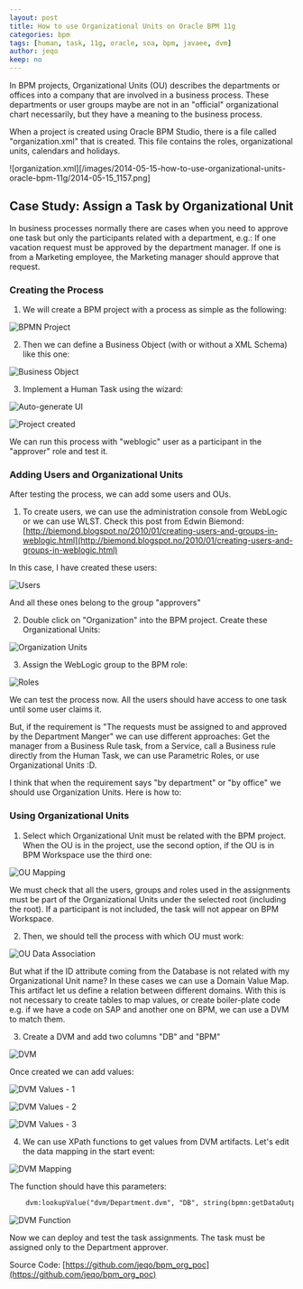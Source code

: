 ```yaml
---
layout: post
title: How to use Organizational Units on Oracle BPM 11g
categories: bpm
tags: [human, task, 11g, oracle, soa, bpm, javaee, dvm]
author: jeqo
keep: no
---
```


In BPM projects, Organizational Units (OU) describes the departments or offices into a company that are involved in a business process. These departments or user groups maybe are not in an "official" organizational chart necessarily, but they have a meaning to the business process.

When a project is created using Oracle BPM Studio, there is a file called "organization.xml" that is created. This file contains the roles, organizational units, calendars and holidays.

![organization.xml][/images/2014-05-15-how-to-use-organizational-units-oracle-bpm-11g/2014-05-15_1157.png]

## Case Study: Assign a Task by Organizational Unit

In business processes normally there are cases when you need to approve one task but only the participants related with a department, e.g.: If one vacation request must be approved by the department manager. If one is from a Marketing employee, the Marketing manager should approve that request.

### Creating the Process

1. We will create a BPM project with a process as simple as the following:

![BPMN Project](/images/2014-05-15-how-to-use-organizational-units-oracle-bpm-11g/2014-05-15_1209.png)

2. Then we can define a Business Object (with or without a XML Schema) like this one:

![Business Object](/images/2014-05-15-how-to-use-organizational-units-oracle-bpm-11g/2014-05-15_1212.png)

3. Implement a Human Task using the wizard:

![Auto-generate UI](/images/2014-05-15-how-to-use-organizational-units-oracle-bpm-11g/2014-05-15_1219-610x391.png)

![Project created](/images/2014-05-15-how-to-use-organizational-units-oracle-bpm-11g/2014-05-15_1221-610x391.png)

We can run this process with "weblogic" user as a participant in the "approver" role and test it.

### Adding Users and Organizational Units

After testing the process, we can add some users and OUs.

1. To create users, we can use the administration console from WebLogic or we can use WLST. Check this post from Edwin Biemond: [http://biemond.blogspot.no/2010/01/creating-users-and-groups-in-weblogic.html](http://biemond.blogspot.no/2010/01/creating-users-and-groups-in-weblogic.html)

In this case, I have created these users:

![Users](/images/2014-05-15-how-to-use-organizational-units-oracle-bpm-11g/2014-05-15_1229-610x422.png)

And all these ones belong to the group "approvers"

2. Double click on "Organization" into the BPM project. Create these Organizational Units:

![Organization Units](/images/2014-05-15-how-to-use-organizational-units-oracle-bpm-11g/2014-05-15_1233-610x391.png)

3. Assign the WebLogic group to the BPM role:

![Roles](/images/2014-05-15-how-to-use-organizational-units-oracle-bpm-11g/2014-05-15_1236-610x378.png)

We can test the process now. All the users should have access to one task until some user claims it.

But, if the requirement is "The requests must be assigned to and approved by the Department Manger" we can use different approaches: Get the manager from a Business Rule task, from a Service, call a Business rule directly from the Human Task, we can use Parametric Roles, or use Organizational Units :D.

I think that when the requirement says "by department" or "by office" we should use Organization Units. Here is how to:

### Using Organizational Units

1. Select which Organizational Unit must be related with the BPM project. When the OU is in the project, use the second option, if the OU is in BPM Workspace use the third one:

![OU Mapping](/images/2014-05-15-how-to-use-organizational-units-oracle-bpm-11g/2014-05-15_1249-610x157.png)

We must check that all the users, groups and roles used in the assignments must be part of the Organizational Units under the selected root (including the root). If a participant is not included, the task will not appear on BPM Workspace.

2. Then, we should tell the process with which OU must work:

![OU Data Association](/images/2014-05-15-how-to-use-organizational-units-oracle-bpm-11g/2014-05-15_1255-610x457.png)

But what if the ID attribute coming from the Database is not related with my Organizational Unit name? In these cases we can use a Domain Value Map. This artifact let us define a relation between different domains. With this is not necessary to create tables to map values, or create boiler-plate code e.g. if we have a code on SAP and another one on BPM, we can use a DVM to match them.

3. Create a DVM and add two columns "DB" and "BPM"

![DVM](/images/2014-05-15-how-to-use-organizational-units-oracle-bpm-11g/2014-05-15_1309.png)

Once created we can add values:

![DVM Values - 1](/images/2014-05-15-how-to-use-organizational-units-oracle-bpm-11g/2014-05-15_1312.png)

![DVM Values - 2](/images/2014-05-15-how-to-use-organizational-units-oracle-bpm-11g/2014-05-15_1314.png)

![DVM Values - 3](/images/2014-05-15-how-to-use-organizational-units-oracle-bpm-11g/2014-05-15_1310-610x385.png)

4. We can use XPath functions to get values from DVM artifacts. Let's edit the data mapping in the start event:

![DVM Mapping](/images/2014-05-15-how-to-use-organizational-units-oracle-bpm-11g/2014-05-15_1335-610x457.png)

The function should have this parameters:

```xml
    dvm:lookupValue("dvm/Department.dvm", "DB", string(bpmn:getDataOutput('request')/ns:departmentId), "BPM", "ACME")
```

![DVM Function](/images/2014-05-15-how-to-use-organizational-units-oracle-bpm-11g/2014-05-15_1336-610x528.png)

Now we can deploy and test the task assignments. The task must be assigned only to the Department approver.

Source Code: [https://github.com/jeqo/bpm_org_poc](https://github.com/jeqo/bpm_org_poc)
